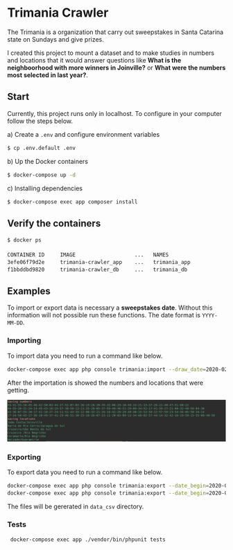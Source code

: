 # Trimania Crawler

The Trimania is a organization that carry out sweepstakes in Santa Catarina state on Sundays and give prizes. 

I created this project to mount a dataset and to make studies in numbers and locations that it would answer questions like **What is the neighboorhood with more winners in Joinville?** or **What were the numbers most selected in last year?**.

## Start

Currently, this project runs only in localhost. To configure in your computer follow the steps below. 

a) Create a `.env` and configure environment variables

```bash
$ cp .env.default .env
```

b) Up the Docker containers

```bash
$ docker-compose up -d
```

c) Installing dependencies

```bash
$ docker-compose exec app composer install
```

## Verify the containers

```bash
$ docker ps

CONTAINER ID     IMAGE                   ...   NAMES     
3efe06f79d2e     trimania-crawler_app    ...   trimania_app  
f1bbddbd9820     trimania-crawler_db     ...   trimania_db
```

## Examples

To import or export data is necessary a __sweepstakes date__. Without this information will not possible run these functions. The date format is ```YYYY-MM-DD```.  

### Importing

To import data you need to run a command like below.
```bash
docker-compose exec app php console trimania:import --draw_date=2020-02-02
```
After the importation is showed the numbers and locations that were getting.

![Data Imported](imported.png)

### Exporting

To export data you need to run a command like below.

```bash
docker-compose exec app php console trimania:export --date_begin=2020-01-01 --date_until=2020-01-31 --type=numbers
docker-compose exec app php console trimania:export --date_begin=2020-01-01 --date_until=2020-01-31 --type=locations
```

The files will be gererated in `data_csv` directory.


### Tests

```bash
 docker-compose exec app ./vendor/bin/phpunit tests 
```
